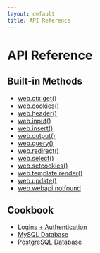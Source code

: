 ```yaml
---
layout: default
title: API Reference
---
```


# API Reference

## Built-in Methods

+ <a href="/reference/web.ctx.get">web.ctx.get()</a>
+ <a href="/reference/web.cookies">web.cookies()</a>
+ <a href="/reference/web.header">web.header()</a>
+ <a href="/reference/input">web.input()</a>
+ <a href="/reference/web.insert">web.insert()</a>
+ <a href="/reference/web.output">web.output()</a>
+ <a href="/reference/web.query">web.query()</a>
+ <a href="/reference/web.redirect">web.redirect()</a>
+ <a href="/reference/select">web.select()</a>
+ <a href="/reference/web.setcookies">web.setcookies()</a>
+ <a href="/reference/render">web.template.render()</a>
+ <a href="/reference/web.update">web.update()</a>
+ <a href="/reference/web.webapi.notfound">web.webapi.notfound</a>


## Cookbook
+ <a href="/reference/authentication">Logins + Authentication</a>
+ <a href="/reference/mysql">MySQL Database</a>
+ <a href="/reference/postgresql">PostgreSQL Database</a>